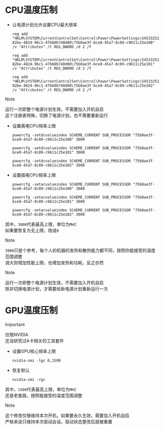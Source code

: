 # CPU温度压制
- 让电源计划允许设置CPU最大频率
    ```
    reg add "HKLM\SYSTEM\CurrentControlSet\Control\Power\PowerSettings\54533251-82be-4824-96c1-47b60b740d00\75b0ae3f-bce0-45a7-8c89-c9611c25e100" /v "Attributes" /t REG_DWORD /d 2 /f
    ```
    ```
    reg add "HKLM\SYSTEM\CurrentControlSet\Control\Power\PowerSettings\54533251-82be-4824-96c1-47b60b740d00\75b0ae3f-bce0-45a7-8c89-c9611c25e101" /v "Attributes" /t REG_DWORD /d 2 /f
    ```
    ```
    reg add "HKLM\SYSTEM\CurrentControlSet\Control\Power\PowerSettings\54533251-82be-4824-96c1-47b60b740d00\75b0ae3f-bce0-45a7-8c89-c9611c25e102" /v "Attributes" /t REG_DWORD /d 2 /f
    ```

> [!NOTE]
> 运行一次即整个电源计划生效，不需要加入开机自启  
> 这个注册表特殊，切换了电源计划，也不需要重新运行  

- 设置离电CPU频率上限
    ```
    powercfg -setdcvalueindex SCHEME_CURRENT SUB_PROCESSOR "75b0ae3f-bce0-45a7-8c89-c9611c25e100" 3000
    ```
    ```
    powercfg -setdcvalueindex SCHEME_CURRENT SUB_PROCESSOR "75b0ae3f-bce0-45a7-8c89-c9611c25e101" 3000
    ```
    ```
    powercfg -setdcvalueindex SCHEME_CURRENT SUB_PROCESSOR "75b0ae3f-bce0-45a7-8c89-c9611c25e102" 3000
    ```
- 设置插电CPU频率上限
    ```
    powercfg -setacvalueindex SCHEME_CURRENT SUB_PROCESSOR "75b0ae3f-bce0-45a7-8c89-c9611c25e100" 3000
    ```
    ```
    powercfg -setacvalueindex SCHEME_CURRENT SUB_PROCESSOR "75b0ae3f-bce0-45a7-8c89-c9611c25e101" 3000
    ```
    ```
    powercfg -setacvalueindex SCHEME_CURRENT SUB_PROCESSOR "75b0ae3f-bce0-45a7-8c89-c9611c25e102" 3000
    ```
其中，`3000`代表最高上限，单位为`MHZ`  
如果要恢复为无上限，改成`0`  

> [!NOTE]
> `3000`只是个参考，每个人的机器的发热和散热能力都不同，按照你能接受的温度范围调整  
> 调大则增加性能上限，也增加发热和功耗，反之亦然  

> [!NOTE]
> 运行一次即整个电源计划生效，不需要加入开机自启  
> 除非切换电源计划，才需要给新电源计划重新运行一次  

# GPU温度压制
> [!IMPORTANT]
> 仅限NVIDIA  
> 还没研究过A卡相关的工具套件  

- 设置GPU核心频率上限
    ```
    nvidia-smi -lgc 0,1500
    ```
- 恢复默认
    ```
    nvidia-smi -rgc
    ```
其中，`1500`代表最高上限，单位为`MHZ`  
还是老套路，按照能接受的温度范围调整  

> [!NOTE]
> 这个修改仅够维持本次开机，如果要永久生效，需要加入开机自启  
> 严格来说只维持本次驱动会话，驱动状态更改后就被重置  
